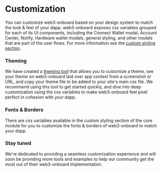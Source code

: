# Customization

You can customize web3-onboard based on your design system to match the look & feel of your dapp. web3-onboard exposes css variables grouped for each of its UI components, including the Connect Wallet modal, Account Center, Notify, Hardware wallet modals, general styling, and other modals that are part of the user flows. For more information see the [custom styling section](https://onboard.blocknative.com/docs/packages/core#custom-styling).

### Theming

We have created a [theming tool](http://localhost:3000/theming) that allows you to customize a theme, see your theme on web3-onboard laid over app context from a screenshot or URL, and copy your theme file to be added to your site's main css file. We recommend using this tool to get started quickly, and dive into deep customization using the css variables to make web3-onboard feel pixel perfect in cohesion with your dapp.

### Fonts & Borders

There are css variables available in the custom styling section of the core module for you to customize the fonts & borders of web3-onboard to match your dapp.

### Stay tuned

We're dedicated to providing a seamless customization experience and will soon be providing more tools and examples to help our community get the most out of their web3-onboard implementation.

